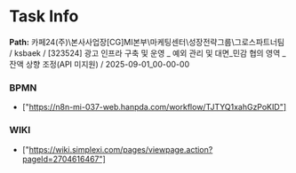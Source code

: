 # Task Info

**Path:** 카페24(주)\본사사업장\[CG]MI본부\마케팅센터\성장전략그룹\그로스파트너팀 / ksbaek / [323524] 광고 인프라 구축 및 운영 _ 예외 관리 및 대면_민감 협의 영역 _ 잔액 상향 조정(API 미지원) / 2025-09-01_00-00-00

### BPMN
- ["https://n8n-mi-037-web.hanpda.com/workflow/TJTYQ1xahGzPoKID"]

### WIKI
- ["https://wiki.simplexi.com/pages/viewpage.action?pageId=2704616467"]

